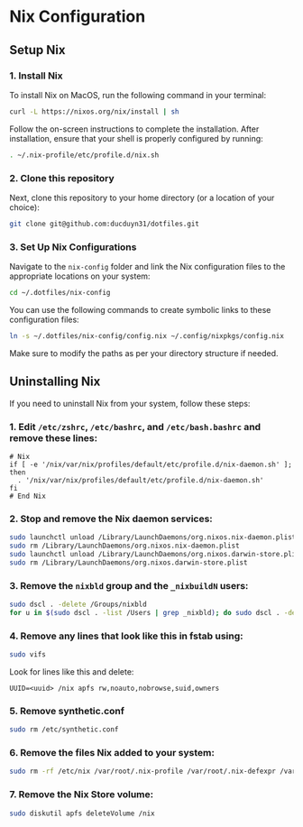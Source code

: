 # Nix Configuration

## Setup Nix

### 1. Install Nix

To install Nix on MacOS, run the following command in your terminal:

```bash
curl -L https://nixos.org/nix/install | sh
```

Follow the on-screen instructions to complete the installation. After installation, ensure that your shell is properly configured by running:

```bash
. ~/.nix-profile/etc/profile.d/nix.sh
```

### 2. Clone this repository

Next, clone this repository to your home directory (or a location of your choice):

```bash
git clone git@github.com:ducduyn31/dotfiles.git
```

### 3. Set Up Nix Configurations

Navigate to the `nix-config` folder and link the Nix configuration files to the appropriate locations on your system:

```bash
cd ~/.dotfiles/nix-config
```

You can use the following commands to create symbolic links to these configuration files:

```bash
ln -s ~/.dotfiles/nix-config/config.nix ~/.config/nixpkgs/config.nix
```

Make sure to modify the paths as per your directory structure if needed.

## Uninstalling Nix

If you need to uninstall Nix from your system, follow these steps:

### 1. Edit `/etc/zshrc`, `/etc/bashrc`, and `/etc/bash.bashrc` and remove these lines:

```
# Nix
if [ -e '/nix/var/nix/profiles/default/etc/profile.d/nix-daemon.sh' ]; then
  . '/nix/var/nix/profiles/default/etc/profile.d/nix-daemon.sh'
fi
# End Nix
```

### 2. Stop and remove the Nix daemon services:

```bash
sudo launchctl unload /Library/LaunchDaemons/org.nixos.nix-daemon.plist
sudo rm /Library/LaunchDaemons/org.nixos.nix-daemon.plist
sudo launchctl unload /Library/LaunchDaemons/org.nixos.darwin-store.plist
sudo rm /Library/LaunchDaemons/org.nixos.darwin-store.plist
```

### 3. Remove the `nixbld` group and the `_nixbuildN` users:

```bash
sudo dscl . -delete /Groups/nixbld
for u in $(sudo dscl . -list /Users | grep _nixbld); do sudo dscl . -delete /Users/$u; done
```

### 4. Remove any lines that look like this in fstab using:

```bash
sudo vifs
```

Look for lines like this and delete:

```
UUID=<uuid> /nix apfs rw,noauto,nobrowse,suid,owners
```

### 5. Remove synthetic.conf

```bash
sudo rm /etc/synthetic.conf
```

### 6. Remove the files Nix added to your system:

```bash
sudo rm -rf /etc/nix /var/root/.nix-profile /var/root/.nix-defexpr /var/root/.nix-channels ~/.nix-profile ~/.nix-defexpr ~/.nix-channels
```

### 7. Remove the Nix Store volume:

```bash
sudo diskutil apfs deleteVolume /nix
```




